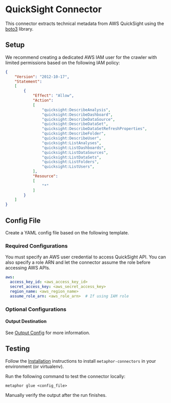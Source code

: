 # QuickSight Connector

This connector extracts technical metadata from AWS QuickSight using the [boto3](https://boto3.amazonaws.com/v1/documentation/api/latest/index.html) library.

## Setup

We recommend creating a dedicated AWS IAM user for the crawler with limited permissions based on the following IAM policy:

``` json
{
    "Version": "2012-10-17",
    "Statement":
    [
        {
            "Effect": "Allow",
            "Action":
            [
                "quicksight:DescribeAnalysis",
                "quicksight:DescribeDashboard",
                "quicksight:DescribeDataSource",
                "quicksight:DescribeDataSet",
                "quicksight:DescribeDataSetRefreshProperties",
                "quicksight:DescribeFolder",
                "quicksight:DescribeUser",
                "quicksight:ListAnalyses",
                "quicksight:ListDashboards",
                "quicksight:ListDataSources",
                "quicksight:ListDataSets",
                "quicksight:ListFolders",
                "quicksight:ListUsers",
            ],
            "Resource":
            [
                "*"
            ]
        }
    ]
}
```

## Config File

Create a YAML config file based on the following template.

### Required Configurations

You must specify an AWS user credential to access QuickSight API. You can also specify a role ARN and let the connector assume the role before accessing AWS APIs.

```yaml
aws:
  access_key_id: <aws_access_key_id>
  secret_access_key: <aws_secret_access_key>
  region_name: <aws_region_name>
  assume_role_arn: <aws_role_arn>  # If using IAM role
```

### Optional Configurations

#### Output Destination

See [Output Config](../common/docs/output.md) for more information.

## Testing

Follow the [Installation](../../README.md) instructions to install `metaphor-connectors` in your environment (or virtualenv).

Run the following command to test the connector locally:

```shell
metaphor glue <config_file>
```

Manually verify the output after the run finishes.
